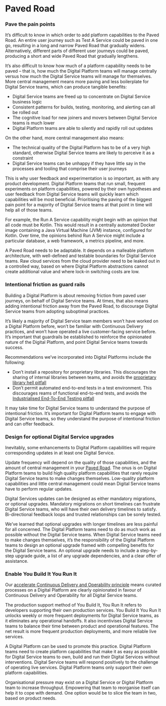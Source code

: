 # Paved Road

### Pave the pain points

It’s difficult to know in which order to add platform capabilities to the Paved Road. An entire user journey such as Test A Service could be paved in one go, resulting in a long and narrow Paved Road that gradually widens. Alternatively, different parts of different user journeys could be paved, producing a short and wide Paved Road that gradually lengthens.

It’s also difficult to know how much of a platform capability needs to be paved – that is, how much the Digital Platform teams will manage centrally versus how much the Digital Service teams will manage for themselves. More central management means more paving and less boilerplate for Digital Service teams, which can produce tangible benefits:

* Digital Service teams are freed up to concentrate on Digital Service business logic
* Consistent patterns for builds, testing, monitoring, and alerting can all be rolled out
* The cognitive load for new joiners and movers between Digital Service teams is much lower
* Digital Platform teams are able to silently and rapidly roll out updates 

On the other hand, more central management also means:

* The technical quality of the Digital Platform has to be of a very high standard, otherwise Digital Service teams are likely to perceive it as a constraint 
* Digital Service teams can be unhappy if they have little say in the processes and tooling that comprise their user journeys

This is why user feedback and experimentation is so important, as with any product development. Digital Platform teams that run small, frequent experiments on platform capabilities, powered by their own hypotheses and user feedback from Digital Service teams will quickly learn which capabilities will be most beneficial. Prioritising the paving of the biggest pain point for a majority of Digital Service teams at that point in time will help all of those teams. 

For example, the Run A Service capability might begin with an opinion that all code must be Kotlin. This would result in a centrally automated Docker image containing a Java Virtual Machine \(JVM\) instance, configured for Kotlin. Over time, the opinions behind Run A Service might include a particular database, a web framework, a metrics pipeline, and more. 

A Paved Road needs to be adaptable. It depends on a malleable platform architecture, with well-defined and testable boundaries for Digital Service teams. Raw cloud services from the cloud provider need to be leaked out in a controlled way, based on where Digital Platform abstractions cannot create additional value and where lock-in switching costs are low.

### Intentional friction as guard rails

Building a Digital Platform is about removing friction from paved user journeys, on behalf of Digital Service teams. At times, that also means adding intentional friction away from the Paved Road, to discourage Digital Service teams from adopting suboptimal practices.

It’s likely a majority of Digital Service team members won’t have worked on a Digital Platform before, won’t be familiar with Continuous Delivery practices, and won’t have operated a live customer-facing service before. It’s important that guardrails be established to reinforce the opinionated nature of the Digital Platform, and point Digital Service teams towards success.

Recommendations we’ve incorporated into Digital Platforms include the following:

* Don’t install a repository for proprietary libraries. This discourages the sharing of internal libraries between teams, and avoids the [proprietary library hell pitfall](https://digital-platform-design.playbooks.ee/pitfalls/proprietary-library-hell)
* Don’t permit automated end-to-end tests in a test environment. This discourages reams of functional end-to-end tests, and avoids the [Industrialised End-To-End Testing pitfall](https://digital-platform-design.playbooks.ee/pitfalls/industralised-end-to-end-testing)

It may take time for Digital Service teams to understand the purpose of intentional friction. It’s important for Digital Platform teams to engage with Digital Service teams, so they understand the purpose of intentional friction and can offer feedback.

### Design for optional Digital Service upgrades

Inevitably, some enhancements to Digital Platform capabilities will require corresponding updates in at least one Digital Service.

Update frequency will depend on the quality of those capabilities, and the amount of central management in your [Paved Road](https://digital-platform.playbook.ee/practices/pave-the-pain-points). The onus is on Digital Platform teams to build high quality platform capabilities that rarely require Digital Service teams to make changes themselves. Low-quality platform capabilities and little central management could mean Digital Service teams have to perform regular updates.

Digital Services updates can be designed as either mandatory migrations, or optional upgrades. Mandatory migrations on short timelines can frustrate Digital Service teams, who will have their own delivery timelines to satisfy. Bi-directional feedback loops and trusted relationships can be sorely tested.

We’ve learned that optional upgrades with longer timelines are less painful for all concerned. The Digital Platform teams need to do as much work as possible without the Digital Service teams. When Digital Service teams need to make changes themselves, it’s the responsibility of the Digital Platform teams to design an optional upgrade framed with compelling benefits for the Digital Service teams. An optional upgrade needs to include a step-by-step upgrade guide, a list of any upgrade dependencies, and a clear offer of assistance.

### Enable You Build It You Run It

Our [accelerate Continuous Delivery and Operability principle](https://digital-platform.playbook.ee/principles#accelerate-continuous-delivery-and-operability) means curated processes on a Digital Platform are clearly opinionated in favour of Continuous Delivery and Operability for all Digital Service teams. 

The production support method of You Build It, You Run It refers to developers supporting their own production services. You Build It You Run It unlocks weekly or more frequent deployments for Digital Service teams, as it eliminates any operational handoffs. It also incentivises Digital Service teams to balance their time between product and operational features. The net result is more frequent production deployments, and more reliable live services. 

A Digital Platform can be used to promote this practice. Digital Platform teams need to create platform capabilities that make it as easy as possible for Digital Service teams to own, build and run their Digital Services without interventions. Digital Service teams will respond positively to the challenge of operating live services. Digital Platform teams only support their own platform capabilities. 

Organisational pressure may exist on a Digital Service or Digital Platform team to increase throughput. Empowering that team to reorganise itself can help it to cope with demand. One option would be to slice the team in two, based on product needs.

